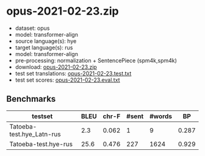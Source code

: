 # opus-2021-02-23.zip

* dataset: opus
* model: transformer-align
* source language(s): hye
* target language(s): rus
* model: transformer-align
* pre-processing: normalization + SentencePiece (spm4k,spm4k)
* download: [opus-2021-02-23.zip](https://object.pouta.csc.fi/Tatoeba-MT-models/hye-rus/opus-2021-02-23.zip)
* test set translations: [opus-2021-02-23.test.txt](https://object.pouta.csc.fi/Tatoeba-MT-models/hye-rus/opus-2021-02-23.test.txt)
* test set scores: [opus-2021-02-23.eval.txt](https://object.pouta.csc.fi/Tatoeba-MT-models/hye-rus/opus-2021-02-23.eval.txt)

## Benchmarks

| testset | BLEU  | chr-F | #sent | #words | BP |
|---------|-------|-------|-------|--------|----|
| Tatoeba-test.hye_Latn-rus 	| 2.3 	| 0.062 	| 1 	| 9 	| 0.287 |
| Tatoeba-test.hye-rus 	| 25.6 	| 0.476 	| 227 	| 1624 	| 0.929 |

